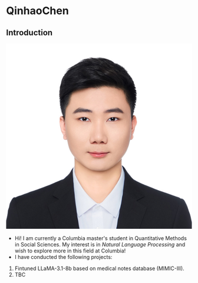 # QinhaoChen
## Introduction
![image](https://github.com/Qinhao-Chen/QinhaoChen/blob/photo/zhengjianzhao.jpg)
* Hi! I am currently a Columbia master's student in Quantitative Methods in Social Sciences. My interest is in _Natural Language Processing_ and wish to explore more in this field at Columbia!
* I have conducted the following projects:
1. Fintuned LLaMA-3.1-8b based on medical notes database (MIMIC-III).
2. TBC
